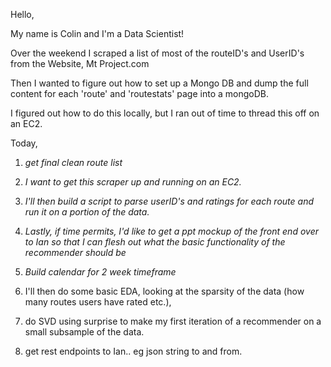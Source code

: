 Hello,

My name is Colin and I'm a Data Scientist!

Over the weekend I scraped a list of most of the routeID's and UserID's from the Website, Mt Project.com

Then I wanted to figure out how to set up a Mongo DB and dump the full content for each 'route' and 'routestats' page into a mongoDB.

I figured out how to do this locally, but I ran out of time to thread this off on an EC2.



Today,

1. *get final clean route list*

2. *I want to get this scraper up and running on an EC2.*

3. *I'll then build a script to parse userID's and ratings for each route and run it on a portion of the data.*

4. *Lastly, if time permits, I'd like to get a ppt mockup of the front end over to Ian so that I can flesh out what the basic functionality of the recommender should be*

5. *Build calendar for 2 week timeframe*


1. I'll then do some basic EDA, looking at the sparsity of the data (how many routes users have rated etc.),

2. do SVD using surprise to make my first iteration of a recommender on a small subsample of the data.

3. get rest endpoints to Ian.. eg json string to and from.
